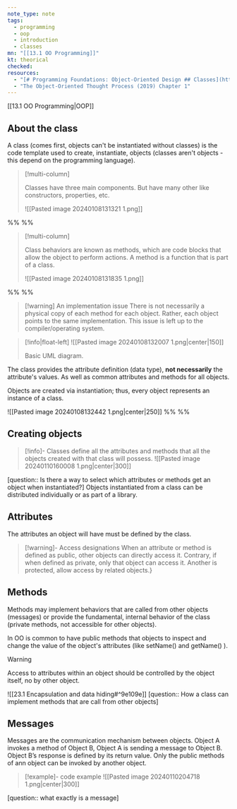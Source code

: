 ```yaml
---
note_type: note
tags:
  - programming
  - oop
  - introduction
  - classes
mn: "[[13.1 OO Programming]]"
kt: theorical
checked: 
resources:
  - "[# Programming Foundations: Object-Oriented Design ## Classes](https://www.linkedin.com/learning/programming-foundations-object-oriented-design-3/classes?resume=false&u=75841506)"
  - "The Object-Oriented Thought Process (2019) Chapter 1"
---
```

[[13.1 OO Programming|OOP]]

## About the class
A class (comes first, objects can't be instantiated without classes) is the code template used to create, instantiate, objects (classes aren't objects - this depend on the programming language). 

>[!multi-column]
>
>Classes have three main components. But have many other like constructors, properties, etc.
>
>![[Pasted image 20240108131321 1.png]]

%% %%
>[!multi-column]
>
>Class behaviors are known as methods, which are code blocks that allow the object to perform actions. A method is a function that is part of a class. 
>
>![[Pasted image 20240108131835 1.png]]

%% %%
>[!warning] An implementation issue
>There is not necessarily a physical copy of each method for each object. Rather, each object points to the same implementation. This issue is left up to the compiler/operating system.

>[!info|float-left]
>![[Pasted image 20240108132007 1.png|center|150]]
>
>Basic UML diagram.

The class provides the attribute definition (data type), **not necessarily** the attribute's values. As well as common attributes and methods for all objects. 

Objects are created via instantiation; thus, every object represents an instance of a class. 

![[Pasted image 20240108132442 1.png|center|250]]
%% %%
## Creating objects
>[!info]- 
>Classes define all the attributes and methods that all the objects created with that class will possess.
![[Pasted image 20240110160008 1.png|center|300]]

[question:: Is there a way to select which attributes or methods get an object when instantiated?]
Objects instantiated from a class can be distributed individually or as part of a library. 
## Attributes
The attributes an object will have must be defined by the class. 

>[!warning]- Access designations
>When an attribute or method is defined as public, other objects can directly access it. Contrary, if when defined as private, only that object can access it. Another is protected, allow access by related objects.}
>

## Methods
Methods may implement behaviors that are called from other objects (messages) or provide the fundamental, internal behavior of the class (private methods, not accessible for other objects). 

In OO is common to have public methods that objects to inspect and change the value of the object's attributes (like setName() and getName() ). 

>[!warning]
>Access to attributes within an object should be controlled by the object itself, no by other object.

![[23.1 Encapsulation and data hiding#^9e109e]]
[question:: How a class can implement methods that are call from other objects]
## Messages
Messages are the communication mechanism between objects. Object A invokes a method of Object B, Object A is sending a message to Object B. Object B’s response is defined by its return value. Only the public methods of ann object can be invoked by another object. 

>[!example]- code example
>![[Pasted image 20240110204718 1.png|center|300]]

[question:: what exactly is a message]